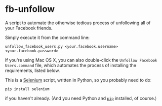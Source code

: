 fb-unfollow
===========

A script to automate the otherwise tedious process of unfollowing all of your Facebook friends.

Simply execute it from the command line:

    unfollow_facebook_users.py <your.facebook.username> <your.facebook.password>

If you're using Mac OS X, you can also double-click the `Unfollow Facebook Users.command` file, which automates the process of installing the requirements, listed below.

This is a [Selenium](//SeleniumHQ.org/) script, written in Python, so you probably need to do:

    pip install selenium

if you haven't already. (And you need Python and [`pip`](//pip-installer.org/) installed, of course.)
